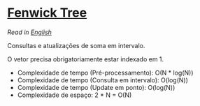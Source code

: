 
# [Fenwick Tree](fenwick_tree.cpp)

*Read in [English](README.en.md)* 

Consultas e atualizações de soma em intervalo.

O vetor precisa obrigatoriamente estar indexado em 1.

* Complexidade de tempo (Pré-processamento): O(N * log(N))
* Complexidade de tempo (Consulta em intervalo): O(log(N))
* Complexidade de tempo (Update em ponto): O(log(N))
* Complexidade de espaço: 2 * N = O(N)
